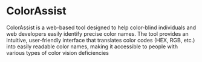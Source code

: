 # ColorAssist
ColorAssist is a web-based tool designed to help color-blind individuals and web developers easily identify precise color names. The tool provides an intuitive, user-friendly interface that translates color codes (HEX, RGB, etc.) into easily readable color names, making it accessible to people with various types of color vision deficiencies
